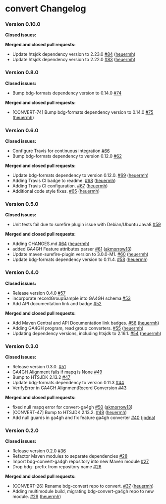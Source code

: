 # convert Changelog #

### Version 0.10.0 ###

**Closed issues:**


**Merged and closed pull requests:**

 - Update htsjdk dependency version to 2.23.0 [\#84](https://github.com/bigdatagenomics/convert/pull/84) ([heuermh](https://github.com/heuermh))
 - Update htsjdk dependency version to 2.22.0 [\#83](https://github.com/bigdatagenomics/convert/pull/83) ([heuermh](https://github.com/heuermh))


### Version 0.8.0 ###

**Closed issues:**

 - Bump bdg-formats dependency version to 0.14.0 [\#74](https://github.com/bigdatagenomics/convert/issues/74)

**Merged and closed pull requests:**

 - [CONVERT-74] Bump bdg-formats dependency version to 0.14.0 [\#75](https://github.com/bigdatagenomics/convert/pull/75) ([heuermh](https://github.com/heuermh))


### Version 0.6.0 ###

**Closed issues:**

 - Configure Travis for continuous integration [\#66](https://github.com/bigdatagenomics/convert/issues/66)
 - Bump bdg-formats dependency to version 0.12.0 [\#62](https://github.com/bigdatagenomics/convert/issues/62)

**Merged and closed pull requests:**

 - Update bdg-formats dependency to version 0.12.0. [\#69](https://github.com/bigdatagenomics/convert/pull/69) ([heuermh](https://github.com/heuermh))
 - Adding Travis CI badge to readme. [\#68](https://github.com/bigdatagenomics/convert/pull/68) ([heuermh](https://github.com/heuermh))
 - Adding Travis CI configuration. [\#67](https://github.com/bigdatagenomics/convert/pull/67) ([heuermh](https://github.com/heuermh))
 - Additional code style fixes. [\#65](https://github.com/bigdatagenomics/convert/pull/65) ([heuermh](https://github.com/heuermh))


### Version 0.5.0 ###

**Closed issues:**

 - Unit tests fail due to surefire plugin issue with Debian/Ubuntu Java8 [\#59](https://github.com/bigdatagenomics/convert/issues/59)

**Merged and closed pull requests:**

 - Adding CHANGES.md [\#64](https://github.com/bigdatagenomics/convert/pull/64) ([heuermh](https://github.com/heuermh))
 - added GA4GH Feature attributes parser [\#61](https://github.com/bigdatagenomics/convert/pull/61) ([akmorrow13](https://github.com/akmorrow13))
 - Update maven-surefire-plugin version to 3.0.0-M1. [\#60](https://github.com/bigdatagenomics/convert/pull/60) ([heuermh](https://github.com/heuermh))
 - Update bdg-formats dependency version to 0.11.4. [\#58](https://github.com/bigdatagenomics/convert/pull/58) ([heuermh](https://github.com/heuermh))


### Version 0.4.0 ###

**Closed issues:**

 - Release version 0.4.0 [\#57](https://github.com/bigdatagenomics/convert/issues/57)
 - incorporate recordGroupSample into GA4GH schema [\#53](https://github.com/bigdatagenomics/convert/issues/53)
 - Add API documentation link and badge [\#52](https://github.com/bigdatagenomics/convert/issues/52)

**Merged and closed pull requests:**

 - Add Maven Central and API Documentation link badges. [\#56](https://github.com/bigdatagenomics/convert/pull/56) ([heuermh](https://github.com/heuermh))
 - Adding GA4GH program, read group converters. [\#55](https://github.com/bigdatagenomics/convert/pull/55) ([heuermh](https://github.com/heuermh))
 - Updating dependency versions, including htsjdk to 2.16.1. [\#54](https://github.com/bigdatagenomics/convert/pull/54) ([heuermh](https://github.com/heuermh))


### Version 0.3.0 ###

**Closed issues:**

 - Release version 0.3.0. [\#51](https://github.com/bigdatagenomics/convert/issues/51)
 - GA4GH Alignment fails if mapq is None [\#49](https://github.com/bigdatagenomics/convert/issues/49)
 - Bump to HTSJDK 2.13.2 [\#47](https://github.com/bigdatagenomics/convert/issues/47)
 - Update bdg-formats dependency to version 0.11.3 [\#44](https://github.com/bigdatagenomics/convert/issues/44)
 - VerifyError in GA4GH AlignmentRecord Conversion [\#43](https://github.com/bigdatagenomics/convert/issues/43)

**Merged and closed pull requests:**

 - fixed null mapq error for convert-ga4gh [\#50](https://github.com/bigdatagenomics/convert/pull/50) ([akmorrow13](https://github.com/akmorrow13))
 - [CONVERT-47] Bump to HTSJDK 2.13.2. [\#48](https://github.com/bigdatagenomics/convert/pull/48) ([heuermh](https://github.com/heuermh))
 - Add null guards in ga4gh and fix feature ga4gh converter [\#40](https://github.com/bigdatagenomics/convert/pull/40) ([jpdna](https://github.com/jpdna))


### Version 0.2.0 ###

**Closed issues:**

 - Release version 0.2.0 [\#36](https://github.com/bigdatagenomics/convert/issues/36)
 - Refactor Maven modules to separate dependencies [\#28](https://github.com/bigdatagenomics/convert/issues/28)
 - Import bdg-convert-ga4gh repository into new Maven module [\#27](https://github.com/bigdatagenomics/convert/issues/27)
 - Drop bdg- prefix from repository name [\#26](https://github.com/bigdatagenomics/convert/issues/26)

**Merged and closed pull requests:**

 - [CONVERT-26] Rename bdg-convert repo to convert. [\#37](https://github.com/bigdatagenomics/convert/pull/37) ([heuermh](https://github.com/heuermh))
 - Adding multimodule build, migrating bdg-convert-ga4gh repo to new module. [\#29](https://github.com/bigdatagenomics/convert/pull/29) ([heuermh](https://github.com/heuermh))

